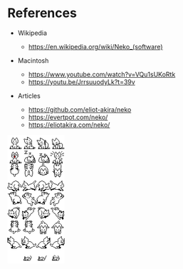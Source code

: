 # References

- Wikipedia
    - https://en.wikipedia.org/wiki/Neko_(software)

- Macintosh 
    - https://www.youtube.com/watch?v=VQu1sUKoRtk
    - https://youtu.be/JrrsuuodyLk?t=39v

- Articles
    - https://github.com/eliot-akira/neko
    - https://evertpot.com/neko/
    - https://eliotakira.com/neko/

![sprites](sprites.png)

